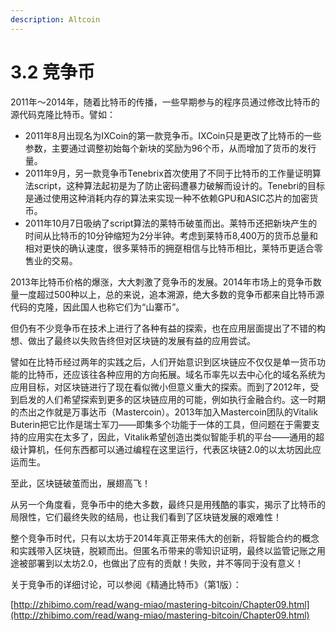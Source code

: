 ```yaml
---
description: Altcoin
---
```


# 3.2 竞争币

2011年～2014年，随着比特币的传播，一些早期参与的程序员通过修改比特币的源代码克隆比特币。譬如：

* 2011年8月出现名为IXCoin的第一款竞争币。IXCoin只是更改了比特币的一些参数，主要通过调整初始每个新块的奖励为96个币，从而增加了货币的发行量。
* 2011年9月，另一款竞争币Tenebrix首次使用了不同于比特币的工作量证明算法script，这种算法起初是为了防止密码遭暴力破解而设计的。Tenebri的目标是通过使用这种消耗内存的算法来实现一种不依赖GPU和ASIC芯片的加密货币。
* 2011年10月7日吸纳了script算法的莱特币破茧而出。莱特币还把新块产生的时间从比特币的10分钟缩短为2分半钟。考虑到莱特币8,400万的货币总量和相对更快的确认速度，很多莱特币的拥趸相信与比特币相比，莱特币更适合零售业的交易。

2013年比特币价格的爆涨，大大刺激了竞争币的发展。2014年市场上的竞争币数量一度超过500种以上，总的来说，追本溯源，绝大多数的竞争币都来自比特币源代码的克隆，因此国人也称它们为“山寨币”。

但仍有不少竞争币在技术上进行了各种有益的探索，也在应用层面提出了不错的构想、做出了最终以失败告终但对区块链的发展有益的应用尝试。

譬如在比特币经过两年的实践之后，人们开始意识到区块链应不仅仅是单一货币功能的比特币，还应该往各种应用的方向拓展。域名币率先以去中心化的域名系统为应用目标，对区块链进行了现在看似微小但意义重大的探索。而到了2012年，受到启发的人们希望探索到更多的区块链应用的可能，例如执行金融合约。这一时期的杰出之作就是万事达币（Mastercoin）。2013年加入Mastercoin团队的Vitalik Buterin把它比作是瑞士军刀——即集多个功能于一体的工具，但问题在于需要支持的应用实在太多了，因此，Vitalik希望创造出类似智能手机的平台——通用的超级计算机，任何东西都可以通过编程在这里运行，代表区块链2.0的以太坊因此应运而生。

至此，区块链破茧而出，展翅高飞！

从另一个角度看，竞争币中的绝大多数，最终只是用残酷的事实，揭示了比特币的局限性，它们最终失败的结局，也让我们看到了区块链发展的艰难性！

整个竞争币时代，只有以太坊于2014年真正带来伟大的创新，将智能合约的概念和实践带入区块链，脱颖而出。但匿名币带来的零知识证明，最终以监管记账之用途被部署到以太坊2.0，也做出了应有的贡献！失败，并不等同于没有意义！

关于竞争币的详细讨论，可以参阅《精通比特币》（第1版）：

[http://zhibimo.com/read/wang-miao/mastering-bitcoin/Chapter09.html](http://zhibimo.com/read/wang-miao/mastering-bitcoin/Chapter09.html)
